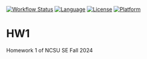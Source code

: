 [![Workflow Status](https://github.com/NCSU-SE-2024/HW1/blob/main/.github/workflows/python-app.yml/badge.svg)](https://github.com/NCSU-SE-2024/HW1/blob/main/.github/workflows/python-app.yml)
[![Language](https://img.shields.io/badge/Language-Python-blue)](https://www.python.org)
[![License](https://img.shields.io/badge/License-Apache%202.0-blue.svg)](https://opensource.org/licenses/Apache-2.0)
[![Platform](https://img.shields.io/badge/Platform-Linux-red)](https://www.linux.org)

# HW1
Homework 1 of NCSU SE Fall 2024

